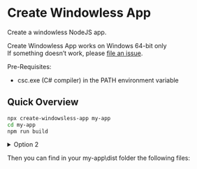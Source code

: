 # Create Windowless App
Create a windowless NodeJS app.

Create Windowless App works on Windows 64-bit only<br>
If something doesn’t work, please [file an issue](https://github.com/yoavain/create-windowless-app/issues/new). 


Pre-Requisites:
* csc.exe (C# compiler) in the PATH environment variable

## Quick Overview

```sh
npx create-windowsless-app my-app
cd my-app
npm run build
```

<details><summary>Option 2</summary>
<p>
Alternatively, you can install create-windowsless-app globally:
```sh
npm install -g create-windowsless-app
```

And then you can run:
```
create-windowless-app my-app
```
</p>
</details>

Then you can find in your my-app\dist folder the following files:


